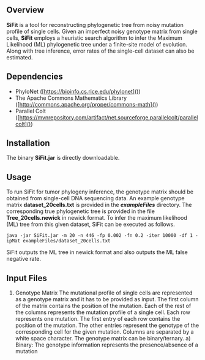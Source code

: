 ## Overview ##

**SiFit** is a tool for reconstructing phylogenetic tree from noisy mutation profile of single cells. Given an imperfect noisy genotype matrix from single cells, **SiFit** employs a heuristic search algorithm to infer the Maximum Likelihood (ML) phylogenetic tree under a finite-site model of evolution. Along with tree inference, error rates of the single-cell dataset can also be estimated.

## Dependencies ##

* PhyloNet ([https://bioinfo.cs.rice.edu/phylonet]())
* The Apache Commons Mathematics Library ([http://commons.apache.org/proper/commons-math]())
* Parallel Colt ([https://mvnrepository.com/artifact/net.sourceforge.parallelcolt/parallelcolt]())

## Installation ##

The binary **SiFit.jar** is directly downloadable.

## Usage ##

To run SiFit for tumor phylogeny inference, the genotype matrix should be obtained from single-cell DNA sequencing data. An example genotype matrix **dataset_20cells.txt** is provided in the ***exampleFiles*** directory. The corresponding true phylogenetic tree is provided in the file **Tree_20cells.newick** in newick format. To infer the maximum likelihood (ML) tree from this given dataset, SiFit can be executed as follows.

```
java -jar SiFit.jar -m 20 -n 446 -fp 0.002 -fn 0.2 -iter 10000 -df 1 -ipMat exampleFiles/dataset_20cells.txt
```
SiFit outputs the ML tree in newick format and also outputs the ML false negative rate.

## Input Files ##
1. Genotype Matrix
The mutational profile of single cells are represented as a genotype matrix and it has to be provided as input. The first column of the matrix contains the position of the mutation. Each of the rest of the columns represents the mutation profile of a single cell. Each row represents one mutation. The first entry of each row contains the position of the mutation. The other entries represent the genotype of the corresponding cell for the given mutation. Columns are separated by a white space character. The genotype matrix can be binary/ternary.
a) Binary: The genotype information represents the presence/absence of a mutation